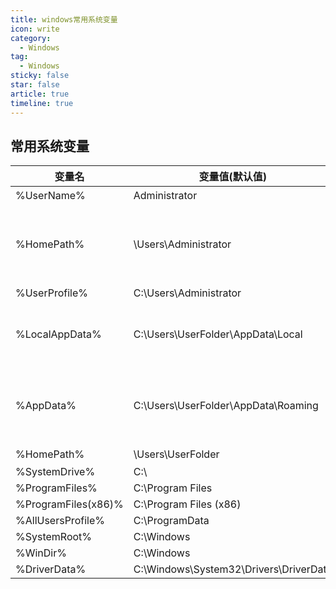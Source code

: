 ```yaml
---
title: windows常用系统变量
icon: write
category:
  - Windows
tag:
  - Windows
sticky: false
star: false
article: true
timeline: true
---
```

## 常用系统变量

| 变量名              | 变量值(默认值)                         | 变量描述                                                     |
| ------------------- | -------------------------------------- | ------------------------------------------------------------ |
| %UserName%          | Administrator                          | 用户名                                                       |
| %HomePath%          | \Users\Administrator                   | 用户主路径（此变量有时会替代%UserProfile%来定位到用户目录）  |
| %UserProfile%       | C:\Users\Administrator                 | 用户配置路径                                                 |
| %LocalAppData%      | C:\Users\UserFolder\AppData\Local      | 应用程序用户本地数据存储目录（如Chrome谷歌浏览器插件）       |
| %AppData%           | C:\Users\UserFolder\AppData\Roaming    | 应用程序配置及缓存存储目录（如Chrome谷歌浏览器保存的网站信息） |
| %HomePath%          | \Users\UserFolder                      | 用户目录路径                                                 |
| %SystemDrive%       | C:\                                    |                                                              |
| %ProgramFiles%      | C:\Program Files                       |                                                              |
| %ProgramFiles(x86)% | C:\Program Files (x86)                 |                                                              |
| %AllUsersProfile%   | C:\ProgramData                         |                                                              |
| %SystemRoot%        | C:\Windows                             |                                                              |
| %WinDir%            | C:\Windows                             |                                                              |
| %DriverData%        | C:\Windows\System32\Drivers\DriverData |                                                              |